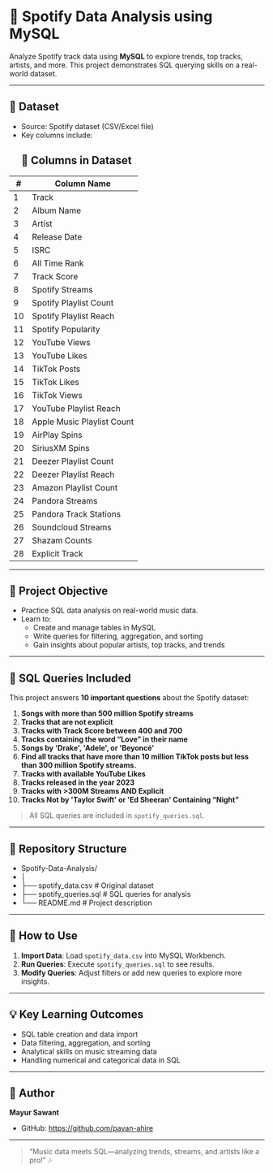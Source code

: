 # 🎵 Spotify Data Analysis using MySQL

Analyze Spotify track data using **MySQL** to explore trends, top tracks, artists, and more. This project demonstrates SQL querying skills on a real-world dataset.

---

## 📂 Dataset
- Source: Spotify dataset (CSV/Excel file)  
- Key columns include:
  ## 📝 Columns in Dataset

| #  | Column Name                    |
|----|--------------------------------|
| 1  | Track                          |
| 2  | Album Name                     |
| 3  | Artist                         |
| 4  | Release Date                   |
| 5  | ISRC                           |
| 6  | All Time Rank                  |
| 7  | Track Score                    |
| 8  | Spotify Streams                |
| 9  | Spotify Playlist Count         |
| 10 | Spotify Playlist Reach         |
| 11 | Spotify Popularity             |
| 12 | YouTube Views                  |
| 13 | YouTube Likes                  |
| 14 | TikTok Posts                   |
| 15 | TikTok Likes                   |
| 16 | TikTok Views                   |
| 17 | YouTube Playlist Reach         |
| 18 | Apple Music Playlist Count     |
| 19 | AirPlay Spins                  |
| 20 | SiriusXM Spins                 |
| 21 | Deezer Playlist Count          |
| 22 | Deezer Playlist Reach          |
| 23 | Amazon Playlist Count          |
| 24 | Pandora Streams                |
| 25 | Pandora Track Stations         |
| 26 | Soundcloud Streams             |
| 27 | Shazam Counts                  |
| 28 | Explicit Track                 |

---

## 🎯 Project Objective
- Practice SQL data analysis on real-world music data.  
- Learn to:
  - Create and manage tables in MySQL  
  - Write queries for filtering, aggregation, and sorting  
  - Gain insights about popular artists, top tracks, and trends

---

## 📝 SQL Queries Included
This project answers **10 important questions** about the Spotify dataset:

1. **Songs with more than 500 million Spotify streams**   
2. **Tracks that are not explicit**
3. **Tracks with Track Score between 400 and 700** 
4. **Tracks containing the word “Love” in their name** 
5. **Songs by 'Drake', 'Adele', or 'Beyoncé'**
6. **Find all tracks that have more than 10 million TikTok posts but less than 300 million Spotify streams.** 
7. **Tracks with available YouTube Likes** 
8. **Tracks released in the year 2023** 
9. **Tracks with >300M Streams AND Explicit**  
10. **Tracks Not by 'Taylor Swift' or 'Ed Sheeran' Containing “Night”**



> All SQL queries are included in `spotify_queries.sql`.

---

## 📁 Repository Structure

- Spotify-Data-Analysis/
- │
- ├── spotify_data.csv # Original dataset
- ├── spotify_queries.sql # SQL queries for analysis
- └── README.md # Project description


---

## 🚀 How to Use
1. **Import Data**: Load `spotify_data.csv` into MySQL Workbench.  
2. **Run Queries**: Execute `spotify_queries.sql` to see results.  
3. **Modify Queries**: Adjust filters or add new queries to explore more insights.  

---

## 💡 Key Learning Outcomes
- SQL table creation and data import  
- Data filtering, aggregation, and sorting  
- Analytical skills on music streaming data  
- Handling numerical and categorical data in SQL

---

## 🔗 Author
**Mayur Sawant**
- GitHub: https://github.com/pavan-ahire

---

> “Music data meets SQL—analyzing trends, streams, and artists like a pro!” 🎶

